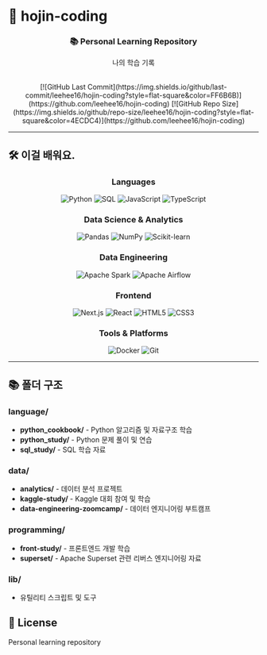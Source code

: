 # 🚀 hojin-coding

<div align="center">
  
  ### 📚 Personal Learning Repository
  나의 학습 기록
  
  <br>
  [![GitHub Last Commit](https://img.shields.io/github/last-commit/leehee16/hojin-coding?style=flat-square&color=FF6B6B)](https://github.com/leehee16/hojin-coding)
  [![GitHub Repo Size](https://img.shields.io/github/repo-size/leehee16/hojin-coding?style=flat-square&color=4ECDC4)](https://github.com/leehee16/hojin-coding)
  
</div>

---

## 🛠 이걸 배워요.

<div align="center">
  
  ### Languages
  ![Python](https://img.shields.io/badge/Python-3776AB?style=for-the-badge&logo=python&logoColor=white)
  ![SQL](https://img.shields.io/badge/SQL-4479A1?style=for-the-badge&logo=mysql&logoColor=white)
  ![JavaScript](https://img.shields.io/badge/JavaScript-F7DF1E?style=for-the-badge&logo=javascript&logoColor=black)
  ![TypeScript](https://img.shields.io/badge/TypeScript-007ACC?style=for-the-badge&logo=typescript&logoColor=white)

  
  ### Data Science & Analytics
  ![Pandas](https://img.shields.io/badge/Pandas-150458?style=for-the-badge&logo=pandas&logoColor=white)
  ![NumPy](https://img.shields.io/badge/NumPy-013243?style=for-the-badge&logo=numpy&logoColor=white)
  ![Scikit-learn](https://img.shields.io/badge/Scikit--learn-F7931E?style=for-the-badge&logo=scikit-learn&logoColor=white)
  
  ### Data Engineering
  ![Apache Spark](https://img.shields.io/badge/Apache%20Spark-E25A1C?style=for-the-badge&logo=apachespark&logoColor=white)
  ![Apache Airflow](https://img.shields.io/badge/Apache%20Airflow-017CEE?style=for-the-badge&logo=apacheairflow&logoColor=white)
  
  ### Frontend
  ![Next.js](https://img.shields.io/badge/Next.js-000000?style=for-the-badge&logo=next.js&logoColor=white)
  ![React](https://img.shields.io/badge/React-20232A?style=for-the-badge&logo=react&logoColor=61DAFB)
  ![HTML5](https://img.shields.io/badge/HTML5-E34C26?style=for-the-badge&logo=html5&logoColor=white)
  ![CSS3](https://img.shields.io/badge/CSS3-1572B6?style=for-the-badge&logo=css3&logoColor=white)
  
  ### Tools & Platforms
  ![Docker](https://img.shields.io/badge/Docker-2496ED?style=for-the-badge&logo=docker&logoColor=white)
  ![Git](https://img.shields.io/badge/Git-F05032?style=for-the-badge&logo=git&logoColor=white)

  
</div>

---

## 📚 폴더 구조

### language/
- **python_cookbook/** - Python 알고리즘 및 자료구조 학습
- **python_study/** - Python 문제 풀이 및 연습
- **sql_study/** - SQL 학습 자료

### data/
- **analytics/** - 데이터 분석 프로젝트
- **kaggle-study/** - Kaggle 대회 참여 및 학습
- **data-engineering-zoomcamp/** - 데이터 엔지니어링 부트캠프

### programming/
- **front-study/** - 프론트엔드 개발 학습
- **superset/** - Apache Superset 관련 리버스 엔지니어링 자료

### lib/
- 유틸리티 스크립트 및 도구

## 📝 License
Personal learning repository